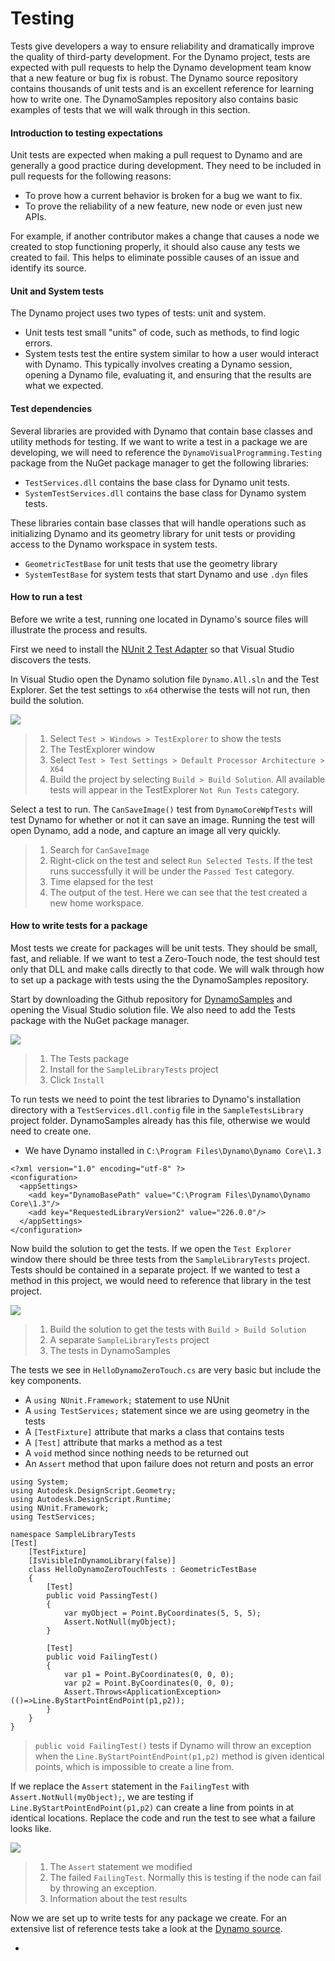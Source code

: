 # Testing

Tests give developers a way to ensure reliability and dramatically improve the quality of third-party development. For the Dynamo project, tests are expected with pull requests to help the Dynamo development team know that a new feature or bug fix is robust. The Dynamo source repository contains thousands of unit tests and is an excellent reference for learning how to write one. The DynamoSamples repository also contains basic examples of tests that we will walk through in this section.

#### Introduction to testing expectations <a href="#introduction-to-testing-expectations" id="introduction-to-testing-expectations"></a>

Unit tests are expected when making a pull request to Dynamo and are generally a good practice during development. They need to be included in pull requests for the following reasons:

* To prove how a current behavior is broken for a bug we want to fix.
* To prove the reliability of a new feature, new node or even just new APIs.

For example, if another contributor makes a change that causes a node we created to stop functioning properly, it should also cause any tests we created to fail. This helps to eliminate possible causes of an issue and identify its source.

#### Unit and System tests <a href="#unit-and-system-tests" id="unit-and-system-tests"></a>

The Dynamo project uses two types of tests: unit and system.

* Unit tests test small "units" of code, such as methods, to find logic errors.
* System tests test the entire system similar to how a user would interact with Dynamo. This typically involves creating a Dynamo session, opening a Dynamo file, evaluating it, and ensuring that the results are what we expected.

#### Test dependencies <a href="#test-dependencies" id="test-dependencies"></a>

Several libraries are provided with Dynamo that contain base classes and utility methods for testing. If we want to write a test in a package we are developing, we will need to reference the `DynamoVisualProgramming.Testing` package from the NuGet package manager to get the following libraries:

* `TestServices.dll` contains the base class for Dynamo unit tests.
* `SystemTestServices.dll` contains the base class for Dynamo system tests.

These libraries contain base classes that will handle operations such as initializing Dynamo and its geometry library for unit tests or providing access to the Dynamo workspace in system tests.

* `GeometricTestBase` for unit tests that use the geometry library
* `SystemTestBase` for system tests that start Dynamo and use `.dyn` files

#### How to run a test <a href="#how-to-run-a-test" id="how-to-run-a-test"></a>

Before we write a test, running one located in Dynamo's source files will illustrate the process and results.

First we need to install the [NUnit 2 Test Adapter](https://marketplace.visualstudio.com/items?itemName=NUnitDevelopers.NUnitTestAdapter) so that Visual Studio discovers the tests.

In Visual Studio open the Dynamo solution file `Dynamo.All.sln` and the Test Explorer. Set the test settings to `x64` otherwise the tests will not run, then build the solution.

![](../.gitbook/assets/vs-x64.jpg)

> 1. Select `Test > Windows > TestExplorer` to show the tests
> 2. The TestExplorer window
> 3. Select `Test > Test Settings > Default Processor Architecture > X64`
> 4. Build the project by selecting `Build > Build Solution`. All available tests will appear in the TestExplorer `Not Run Tests` category.

Select a test to run. The `CanSaveImage()` test from `DynamoCoreWpfTests` will test Dynamo for whether or not it can save an image. Running the test will open Dynamo, add a node, and capture an image all very quickly.

> 1. Search for `CanSaveImage`
> 2. Right-click on the test and select `Run Selected Tests`. If the test runs successfully it will be under the `Passed Test` category.
> 3. Time elapsed for the test
> 4. The output of the test. Here we can see that the test created a new home workspace.

#### How to write tests for a package <a href="#how-to-write-tests-for-a-package" id="how-to-write-tests-for-a-package"></a>

Most tests we create for packages will be unit tests. They should be small, fast, and reliable. If we want to test a Zero-Touch node, the test should test only that DLL and make calls directly to that code. We will walk through how to set up a package with tests using the the DynamoSamples repository.

Start by downloading the Github repository for [DynamoSamples](https://github.com/DynamoDS/DynamoSamples) and opening the Visual Studio solution file. We also need to add the Tests package with the NuGet package manager.

![](<../.gitbook/assets/vs-install-testing-package (1).jpg>)

> 1. The Tests package
> 2. Install for the `SampleLibraryTests` project
> 3. Click `Install`

To run tests we need to point the test libraries to Dynamo's installation directory with a `TestServices.dll.config` file in the `SampleTestsLibrary` project folder. DynamoSamples already has this file, otherwise we would need to create one.

* We have Dynamo installed in `C:\Program Files\Dynamo\Dynamo Core\1.3`

```
<?xml version="1.0" encoding="utf-8" ?>
<configuration>
  <appSettings>
    <add key="DynamoBasePath" value="C:\Program Files\Dynamo\Dynamo Core\1.3"/>
    <add key="RequestedLibraryVersion2" value="226.0.0"/>
  </appSettings>
</configuration>
```

Now build the solution to get the tests. If we open the `Test Explorer` window there should be three tests from the `SampleLibraryTests` project. Tests should be contained in a separate project. If we wanted to test a method in this project, we would need to reference that library in the test project.

![](../.gitbook/assets/vs-tests.jpg)

> 1. Build the solution to get the tests with `Build > Build Solution`
> 2. A separate `SampleLibraryTests` project
> 3. The tests in DynamoSamples

The tests we see in `HelloDynamoZeroTouch.cs` are very basic but include the key components.

* A `using NUnit.Framework;` statement to use NUnit
* A `using TestServices;` statement since we are using geometry in the tests
* A `[TestFixture]` attribute that marks a class that contains tests
* A `[Test]` attribute that marks a method as a test
* A `void` method since nothing needs to be returned out
* An `Assert` method that upon failure does not return and posts an error

```
using System;
using Autodesk.DesignScript.Geometry;
using Autodesk.DesignScript.Runtime;
using NUnit.Framework;
using TestServices;

namespace SampleLibraryTests
[Test]
    [TestFixture]
    [IsVisibleInDynamoLibrary(false)]
    class HelloDynamoZeroTouchTests : GeometricTestBase
    {
        [Test]
        public void PassingTest()
        {
            var myObject = Point.ByCoordinates(5, 5, 5);
            Assert.NotNull(myObject);
        }

        [Test]
        public void FailingTest()
        {
            var p1 = Point.ByCoordinates(0, 0, 0);
            var p2 = Point.ByCoordinates(0, 0, 0);
            Assert.Throws<ApplicationException>(()=>Line.ByStartPointEndPoint(p1,p2));
        }
    }
}
```

> `public void FailingTest()` tests if Dynamo will throw an exception when the `Line.ByStartPointEndPoint(p1,p2)` method is given identical points, which is impossible to create a line from.

If we replace the `Assert` statement in the `FailingTest` with `Assert.NotNull(myObject);`, we are testing if `Line.ByStartPointEndPoint(p1,p2)` can create a line from points in at identical locations. Replace the code and run the test to see what a failure looks like.

![](../.gitbook/assets/vs-test-fail.jpg)

> 1. The `Assert` statement we modified
> 2. The failed `FailingTest`. Normally this is testing if the node can fail by throwing an exception.
> 3. Information about the test results

Now we are set up to write tests for any package we create. For an extensive list of reference tests take a look at the [Dynamo source](https://github.com/DynamoDS/Dynamo/tree/master/test).

*
